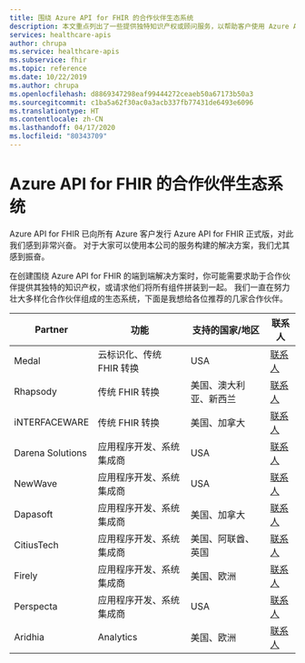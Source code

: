 ```yaml
---
title: 围绕 Azure API for FHIR 的合作伙伴生态系统
description: 本文重点列出了一些提供独特知识产权或顾问服务，以帮助客户使用 Azure API for FHIR 构建端到端解决方案的合作伙伴
services: healthcare-apis
author: chrupa
ms.service: healthcare-apis
ms.subservice: fhir
ms.topic: reference
ms.date: 10/22/2019
ms.author: chrupa
ms.openlocfilehash: d8869347298eaf99444272ceaeb50a67173b50a3
ms.sourcegitcommit: c1ba5a62f30ac0a3acb337fb77431de6493e6096
ms.translationtype: HT
ms.contentlocale: zh-CN
ms.lasthandoff: 04/17/2020
ms.locfileid: "80343709"
---
```

# <a name="partner-ecosystem-for-azure-api-for-fhir"></a>Azure API for FHIR 的合作伙伴生态系统
Azure API for FHIR 已向所有 Azure 客户发行 Azure API for FHIR 正式版，对此我们感到非常兴奋。 对于大家可以使用本公司的服务构建的解决方案，我们尤其感到振奋。  

在创建围绕 Azure API for FHIR 的端到端解决方案时，你可能需要求助于合作伙伴提供其独特的知识产权，或请求他们将所有组件拼装到一起。 我们一直在努力壮大多样化合作伙伴组成的生态系统，下面是我想给各位推荐的几家合作伙伴。


| Partner          | 功能                               | 支持的国家/地区         | 联系人                                                                                                                                |
|------------------|--------------------------------------------|-----------------------------|----------------------------------------------------------------------------------------------------------------------------------------|
| Medal            | 云标识化、传统 FHIR 转换  | USA                         | [联系人](http://www.medal.com/)                                                                                           |
| Rhapsody         | 传统 FHIR 转换                     | 美国、澳大利亚、新西兰 | [联系人](https://rhapsody.health/contact-us)                                                                                          |
| iNTERFACEWARE    | 传统 FHIR 转换                     | 美国、加拿大                 | [联系人](https://www.interfaceware.com/contact.html)                                                                                  |
| Darena Solutions | 应用程序开发、系统集成商 | USA                         | [联系人](https://www.darenasolutions.com/contact)                                                                                     |
| NewWave          | 应用程序开发、系统集成商 | USA                         | [联系人](https://newwave.io/get-in-touch/)                                                                                            |
| Dapasoft         | 应用程序开发、系统集成商 | 美国、加拿大                 | [联系人](https://www.dapasoft.com/contact-us/)                                                                                        |
| CitiusTech       | 应用程序开发、系统集成商 | 美国、阿联酋、英国                | [联系人](https://azuremarketplace.microsoft.com/marketplace/apps/citiustech.ics?tab=Overview)                                         |
| Firely           | 应用程序开发、系统集成商 | 美国、欧洲                     | [联系人](https://fire.ly/contact/)                                                                                                    |
| Perspecta        | 应用程序开发、系统集成商 | USA                         | [联系人](https://perspecta.com/contact)                                                                                               |
| Aridhia          | Analytics                                  | 美国、欧洲                     | [联系人](https://azuremarketplace.microsoft.com/marketplace/apps/aridhiainformatics.analytixagility_workspace_123?tab=Overview)       |